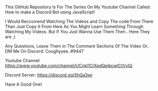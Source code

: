 This GitHub Repository Is For The Series On My Youtube Channel Called: How to make a Discord Bot using JavaScript!

I Would Reccomend Watching The Videos and Copy The code From There Than Just Copy It From Here As You Might Learn Something Through Watching My Videos.
But If You Just Wanna Use Them Then.. Here They are ;)

Any Questions, Leave Them in The Comment Sections Of The Video Or.. DM Me On Discord: Coughyyee..#9447


Youtube Channel: https://www.youtube.com/channel/UCnkI1CiXpdQeibcwtCtVvIQ

Discord Server: https://discord.gg/5hQa3wr



Have A Good One!
